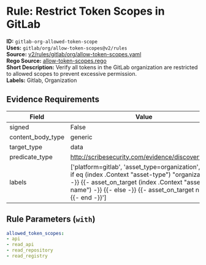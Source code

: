 # Rule: Restrict Token Scopes in GitLab  
**ID:** `gitlab-org-allowed-token-scope`  
**Uses:** `gitlab/org/allow-token-scopes@v2/rules`  
**Source:** [v2/rules/gitlab/org/allow-token-scopes.yaml](https://github.com/scribe-public/sample-policies/v2/rules/gitlab/org/allow-token-scopes.yaml)  
**Rego Source:** [allow-token-scopes.rego](https://github.com/scribe-public/sample-policies/v2/rules/gitlab/org/allow-token-scopes.rego)  
**Short Description:** Verify all tokens in the GitLab organization are restricted to allowed scopes to prevent excessive permission.  
**Labels:** Gitlab, Organization  

## Evidence Requirements  
| Field | Value |
|-------|-------|
| signed | False |
| content_body_type | generic |
| target_type | data |
| predicate_type | http://scribesecurity.com/evidence/discovery/v0.1 |
| labels | ['platform=gitlab', 'asset_type=organization', '{{- if eq (index .Context "asset-type") "organization" -}} {{- asset_on_target (index .Context "asset-name") -}} {{- else -}} {{- asset_on_target nil -}} {{- end -}}'] |

## Rule Parameters (`with`)  
```yaml
allowed_token_scopes:
- api
- read_api
- read_repository
- read_registry
```

